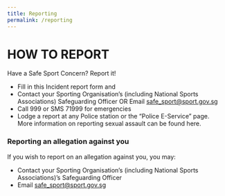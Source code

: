 ```yaml
---
title: Reporting
permalink: /reporting
---
```

# HOW TO REPORT
Have a Safe Sport Concern? Report it! 

* Fill in this Incident report form and
* Contact your Sporting Organisation’s (including National Sports Associations) Safeguarding Officer OR
Email safe_sport@sport.gov.sg
* Call 999 or SMS 71999 for emergencies 
* Lodge a report at any Police station or the “Police E-Service” page. More information on reporting sexual assault can be found here.

### Reporting an allegation against you

If you wish to report on an allegation against you, you may:

* Contact your Sporting Organisation’s (including National Sports Associations)’s Safeguarding Officer
* Email safe_sport@sport.gov.sg